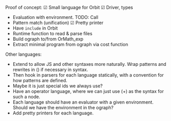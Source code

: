 Proof of concept:
☑ Small language for Orbit
☑ Driver, types
- Evaluation with environment. TODO: Call
- Pattern match (unification)
☑ Pretty printer
- Have `include` in Orbit
- Runtime function to read & parse files
- Build ograph to/from OrMath_exp
- Extract minimal program from ograph via cost function

Other languages:
- Extend to allow JS and other syntaxes more naturally. Wrap patterns and rewrites in () if necessary in syntax.
- Then hook in parsers for each language statically, with a convention for how patterns are defined.
- Maybe it is just special ids we always use?
- Have an operator language, where we can just use (+) as the syntax for such a node.
- Each language should have an evaluator with a given environment. Should we have the environment in the ograph?
- Add pretty printers for each language.
